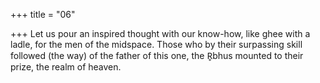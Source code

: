 +++
title = "06"

+++
Let us pour an inspired thought with our know-how, like ghee with a  ladle, for the men of the midspace.
Those who by their surpassing skill followed (the way) of the father of  this one, the R̥bhus mounted to their prize, the realm of heaven.